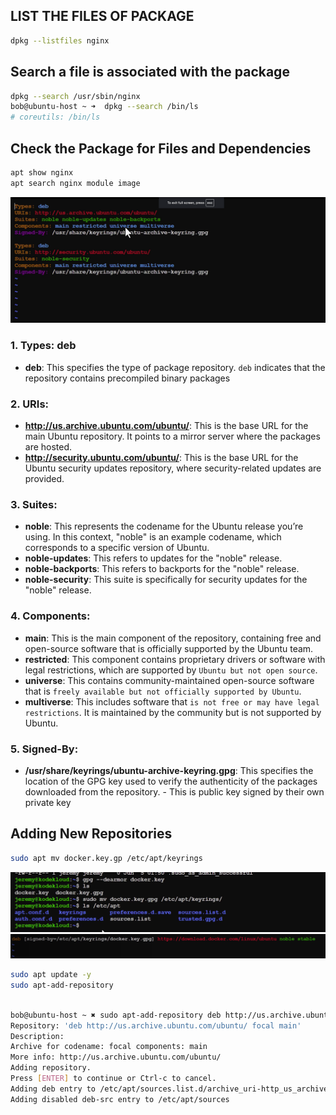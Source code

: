 ## LIST THE FILES OF PACKAGE
```bash
dpkg --listfiles nginx
```
## Search a file is associated with the package
```bash
dpkg --search /usr/sbin/nginx
bob@ubuntu-host ~ ➜  dpkg --search /bin/ls
# coreutils: /bin/ls

```
## Check the Package for Files and Dependencies
```bash
apt show nginx
apt search nginx module image
```
![alt text](image-11.png)
### 1. **Types: deb**
   - **deb**: This specifies the type of package repository. `deb` indicates that the repository contains precompiled binary packages

### 2. **URIs:**
   - **http://us.archive.ubuntu.com/ubuntu/**: This is the base URL for the main Ubuntu repository. It points to a mirror server where the packages are hosted.
   - **http://security.ubuntu.com/ubuntu/**: This is the base URL for the Ubuntu security updates repository, where security-related updates are provided.

### 3. **Suites:**
   - **noble**: This represents the codename for the Ubuntu release you’re using. In this context, "noble" is an example codename, which corresponds to a specific version of Ubuntu.
   - **noble-updates**: This refers to updates for the "noble" release. 
   - **noble-backports**: This refers to backports for the "noble" release. 
   - **noble-security**: This suite is specifically for security updates for the "noble" release.

### 4. **Components:**
   - **main**: This is the main component of the repository, containing free and open-source software that is officially supported by the Ubuntu team.
   - **restricted**: This component contains proprietary drivers or software with legal restrictions, which are supported by `Ubuntu but not open source`.
   - **universe**: This contains community-maintained open-source software that is `freely available but not officially supported by Ubuntu`.
   - **multiverse**: This includes software that `is not free or may have legal restrictions`. It is maintained by the community but is not supported by Ubuntu.

### 5. **Signed-By:**
   - **/usr/share/keyrings/ubuntu-archive-keyring.gpg**: This specifies the location of the GPG key used to verify the authenticity of the packages downloaded from the repository. 
    - This is public key signed by their own private key

## Adding New Repositories
```bash
sudo apt mv docker.key.gp /etc/apt/keyrings
```
![alt text](image-12.png)
![alt text](image-13.png)
```bash
sudo apt update -y
sudo apt-add-repository 
```
```bash

bob@ubuntu-host ~ ✖ sudo apt-add-repository deb http://us.archive.ubuntu.com/ubuntu/ focal main
Repository: 'deb http://us.archive.ubuntu.com/ubuntu/ focal main'
Description:
Archive for codename: focal components: main
More info: http://us.archive.ubuntu.com/ubuntu/
Adding repository.
Press [ENTER] to continue or Ctrl-c to cancel.
Adding deb entry to /etc/apt/sources.list.d/archive_uri-http_us_archive_ubuntu_com_ubuntu_-jammy.list
Adding disabled deb-src entry to /etc/apt/sources
```

